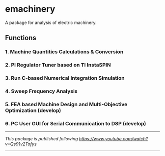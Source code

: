 # emachinery
A package for analysis of electric machinery.

## Functions

### 1. Machine Quantities Calculations & Conversion
### 2. PI Regulator Tuner based on TI InstaSPIN 
### 3. Run C-based Numerical Integration Simulation
### 4. Sweep Frequency Analysis
### 5. FEA based Machine Design and Multi-Objective Optimization (develop)
### 6. PC User GUI for Serial Communication to DSP (develop)










----
_This package is published following https://www.youtube.com/watch?v=Qs91v2Tofys_

----

